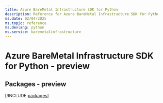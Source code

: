 ```yaml
---
title: Azure BareMetal Infrastructure SDK for Python
description: Reference for Azure BareMetal Infrastructure SDK for Python
ms.date: 02/04/2025
ms.topic: reference
ms.devlang: python
ms.service: baremetalinfrastructure
---
```

# Azure BareMetal Infrastructure SDK for Python - preview
## Packages - preview
[!INCLUDE [packages](baremetal-infrastructure-index.md)]
